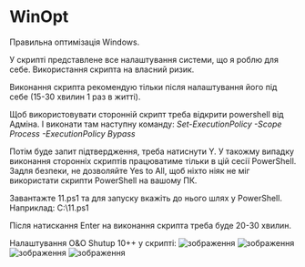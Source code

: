 # WinOpt
Правильна оптимізація Windows.

У скрипті представлене все налаштування системи, що я роблю для себе. 
Використання скрипта на власний ризик.

Виконання скрипта рекомендую тільки після налаштування його під себе (15-30 хвилин 1 раз в житті).

Щоб використовувати сторонній скрипт треба відкрити powershell від Адміна. І виконати там наступну команду:
_Set-ExecutionPolicy -Scope Process -ExecutionPolicy Bypass_

Потім буде запит підтвердження, треба натиснути Y. У такожму випадку виконання сторонніх скриптів працюватиме тільки в цій сесії PowerShell. 
Задля безпеки, не дозволяйте Yes to All, щоб ніхто ніяк не міг використати скрипти PowerShell на вашому ПК.

Завантажте 11.ps1 та для запуску вкажіть до нього шлях у PowerShell. Наприклад:
C:\11.ps1

Після натискання Enter на виконання скрипта треба буде 20-30 хвилин.

Налаштування O&O Shutup 10++ у скрипті:
![зображення](https://github.com/Z-beam/WinOpt/assets/18658603/ce245837-85c7-4469-8cce-5573a8676b1c)
![зображення](https://github.com/Z-beam/WinOpt/assets/18658603/659b68eb-545b-4884-b0d4-4b2f7e9cad48)
![зображення](https://github.com/Z-beam/WinOpt/assets/18658603/efc6c35b-c92d-4411-b851-c2f00233935f)
![зображення](https://github.com/Z-beam/WinOpt/assets/18658603/a4d4c972-9306-4660-9e34-8fcd4b2b0e41)





